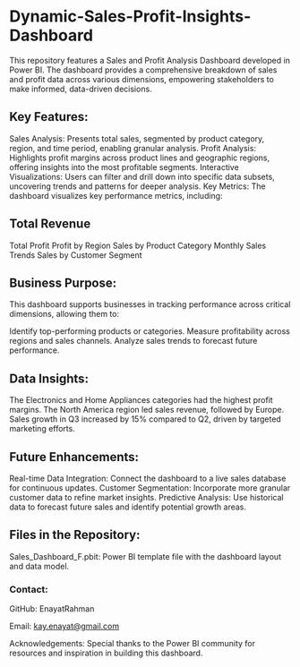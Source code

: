 # Dynamic-Sales-Profit-Insights-Dashboard
This repository features a Sales and Profit Analysis Dashboard developed in Power BI. The dashboard provides a comprehensive breakdown of sales and profit data across various dimensions, empowering stakeholders to make informed, data-driven decisions.

## Key Features:
Sales Analysis: Presents total sales, segmented by product category, region, and time period, enabling granular analysis.
Profit Analysis: Highlights profit margins across product lines and geographic regions, offering insights into the most profitable segments.
Interactive Visualizations: Users can filter and drill down into specific data subsets, uncovering trends and patterns for deeper analysis.
Key Metrics:
The dashboard visualizes key performance metrics, including:

## Total Revenue
Total Profit
Profit by Region
Sales by Product Category
Monthly Sales Trends
Sales by Customer Segment
## Business Purpose:
This dashboard supports businesses in tracking performance across critical dimensions, allowing them to:

Identify top-performing products or categories.
Measure profitability across regions and sales channels.
Analyze sales trends to forecast future performance.
## Data Insights:
The Electronics and Home Appliances categories had the highest profit margins.
The North America region led sales revenue, followed by Europe.
Sales growth in Q3 increased by 15% compared to Q2, driven by targeted marketing efforts.
## Future Enhancements:
Real-time Data Integration: Connect the dashboard to a live sales database for continuous updates.
Customer Segmentation: Incorporate more granular customer data to refine market insights.
Predictive Analysis: Use historical data to forecast future sales and identify potential growth areas.
## Files in the Repository:
Sales_Dashboard_F.pbit: Power BI template file with the dashboard layout and data model.
### Contact:
GitHub: EnayatRahman

Email: kay.enayat@gmail.com

Acknowledgements: Special thanks to the Power BI community for resources and inspiration in building this dashboard.
